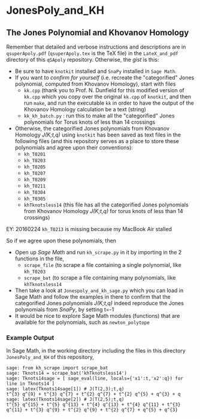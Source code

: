 # JonesPoly_and_KH
## The Jones Polynomial and Khovanov Homology

Remember that detailed and verbose instructions and descriptions are in `qsuperApoly.pdf` (`qsuperApoly.tex` is the TeX file) in the `LateX_and_pdf` directory of this `qSApoly` repository.  Otherwise, the *gist* is this:

* Be sure to have `knotkit` installed and `SnaPy` installed in `Sage Math`.  
* If you want to *confirm for yourself* (i.e. recreate the "categorified" Jones polynomial, computed from Khovanov Homology), start with files
  - `kk.cpp` (thank you to Prof. N. Dunfield for this modified version of `kk.cpp` which you copy over the original `kk.cpp` of `knotkit`, and then run `make`, and run the executable `kk` in order to have the output of the Khovanov Homology calculation be a text (string)
  - `kk_kh_batch.py` : run this to make all the "categorified" Jones polynomials for Torus knots of less than 14 crossings
* Otherwise, the categorified Jones polynomials from Khovanov Homology *J(K;t,q)* using `knotkit` has been saved as text files in the following files (and this repository serves as a place to store these polynomials and agree upon their conventions):
  - `kh_T0201`
  - `kh_T0203`
  - `kh_T0205`
  - `kh_T0207`
  - `kh_T0209`
  - `kh_T0211`
  - `kh_T0304`
  - `kh_T0305`
  - `khTknotsless14` (this file has all the categorified Jones polynomials from Khovanov Homology *J(K;t,q)* for torus knots of less than 14 crossings)

EY: 20160224 `kh_T0213` is missing because my MacBook Air stalled

So if we agree upon these polynomials, then
* Open up *Sage Math* and run `kh_scrape.py` in it by importing in the 2 functions in the file, 
  - `scrape_file` (to scrape a file containing a single polynomial, like `kh_T0203`
  - `scrape_bat` (to scrape a file containing many polynomials, like `khTknotsless14`
* Then take a look at `Jonespoly_and_kh_sage.py` which you can load in Sage Math and follow the examples in there to confirm that the categorified Jones polynomials *J(K;t,q)* indeed reproduce the Jones polynomials from *SnaPy*, by setting t=-1
* It would be nice to explore Sage Math modules (functions) that are available for the polynomials, such as `newton_polytope` 

### Example Output
In Sage Math, in the working directory including the files in this directory `JonesPoly_and_KH` of this repository,
```
sage: from kh_scrape import scrape_bat
sage: Tknots14 = scrape_bat('khTknotsless14')
sage: Tknots14sage = [ sage_eval(line, locals={'x1':t,'x2':q}) for line in Tknots14 ]
sage: latex(Tknots14sage[1]) # J(T(2,3);t,q)
t^{3} q^{9} + t^{3} q^{7} + t^{2} q^{7} + t^{2} q^{5} + q^{3} + q
sage: latex(Tknots14sage[2]) # J(T(2,5);t,q)
t^{5} q^{15} + t^{5} q^{13} + t^{4} q^{13} + t^{4} q^{11} + t^{3} q^{11} + t^{3} q^{9} + t^{2} q^{9} + t^{2} q^{7} + q^{5} + q^{3}
```